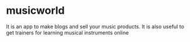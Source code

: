 # musicworld
It is an app to make blogs and sell your music products. 
It is also useful to get  trainers for learning musical instruments online
